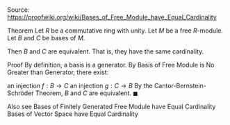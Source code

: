 # 

Source: https://proofwiki.org/wiki/Bases_of_Free_Module_have_Equal_Cardinality

Theorem
Let $R$ be a commutative ring with unity.
Let $M$ be a free $R$-module.
Let $B$ and $C$ be bases of $M$.

Then $B$ and $C$ are equivalent.
That is, they have the same cardinality.


Proof
By definition, a basis is a generator.
By Basis of Free Module is No Greater than Generator, there exist:

an injection $f : B \to C$
an injection $g : C \to B$
By the Cantor-Bernstein-Schröder Theorem, $B$ and $C$ are equivalent.
$\blacksquare$


Also see
Bases of Finitely Generated Free Module have Equal Cardinality
Bases of Vector Space have Equal Cardinality




